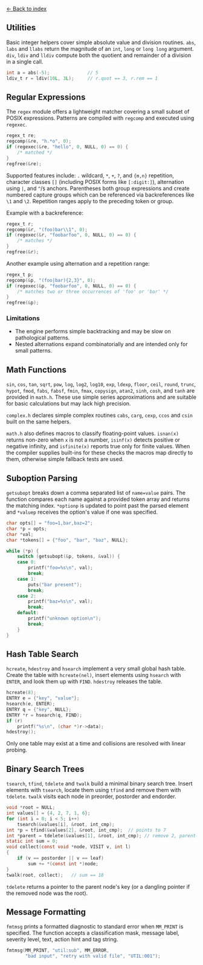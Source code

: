 [← Back to index](index.md)

## Utilities

Basic integer helpers cover simple absolute value and division routines.
`abs`, `labs` and `llabs` return the magnitude of an `int`, `long` or
`long long` argument. `div`, `ldiv` and `lldiv` compute both the quotient
and remainder of a division in a single call.

```c
int a = abs(-5);              // 5
ldiv_t r = ldiv(10L, 3L);     // r.quot == 3, r.rem == 1
```

## Regular Expressions

The `regex` module offers a lightweight matcher covering a small
subset of POSIX expressions.  Patterns are compiled with `regcomp`
and executed using `regexec`.

```c
regex_t re;
regcomp(&re, "h.*o", 0);
if (regexec(&re, "hello", 0, NULL, 0) == 0) {
    /* matched */
}
regfree(&re);
```

Supported features include:
`.` wildcard, `*`, `+`, `?`, and `{m,n}` repetition,
character classes `[]` (including POSIX forms like `[:digit:]`),
alternation using `|`, and `^`/`$` anchors. Parentheses both group
expressions and create numbered capture groups which can be
referenced via backreferences like `\1` and `\2`.
Repetition ranges apply to the preceding token or group.

Example with a backreference:

```c
regex_t r;
regcomp(&r, "(foo)bar\\1", 0);
if (regexec(&r, "foobarfoo", 0, NULL, 0) == 0) {
    /* matches */
}
regfree(&r);
```

Another example using alternation and a repetition range:

```c
regex_t p;
regcomp(&p, "(foo|bar){2,3}", 0);
if (regexec(&p, "foobarfoo", 0, NULL, 0) == 0) {
    /* matches two or three occurrences of 'foo' or 'bar' */
}
regfree(&p);
```

### Limitations
- The engine performs simple backtracking and may be slow on
  pathological patterns.
- Nested alternations expand combinatorially and are intended only
  for small patterns.

## Math Functions

`sin`, `cos`, `tan`, `sqrt`, `pow`, `log`, `log2`, `log10`, `exp`, `ldexp`,
`floor`, `ceil`, `round`, `trunc`, `hypot`, `fmod`, `fabs`, `fabsf`, `fmin`,
`fmax`, `copysign`, `atan2`, `sinh`, `cosh`, and `tanh` are provided in
`math.h`. These use simple series approximations and are suitable for basic
calculations but may lack high precision.

`complex.h` declares simple complex routines `cabs`, `carg`, `cexp`, `ccos`
and `csin` built on the same helpers.

`math.h` also defines macros to classify floating-point values. `isnan(x)`
returns non-zero when `x` is not a number, `isinf(x)` detects positive or
negative infinity, and `isfinite(x)` reports true only for finite values.  When
the compiler supplies built-ins for these checks the macros map directly to
them, otherwise simple fallback tests are used.


## Suboption Parsing

`getsubopt` breaks down a comma separated list of `name=value` pairs. The
function compares each name against a provided token array and returns the
matching index. `*optionp` is updated to point past the parsed element and
`*valuep` receives the option's value if one was specified.

```c
char opts[] = "foo=1,bar,baz=2";
char *p = opts;
char *val;
char *tokens[] = {"foo", "bar", "baz", NULL};

while (*p) {
    switch (getsubopt(&p, tokens, &val)) {
    case 0:
        printf("foo=%s\n", val);
        break;
    case 1:
        puts("bar present");
        break;
    case 2:
        printf("baz=%s\n", val);
        break;
    default:
        printf("unknown option\n");
        break;
    }
}
```

## Hash Table Search

`hcreate`, `hdestroy` and `hsearch` implement a very small global hash table.
Create the table with `hcreate(nel)`, insert elements using `hsearch` with
`ENTER`, and look them up with `FIND`. `hdestroy` releases the table.

```c
hcreate(8);
ENTRY e = {"key", "value"};
hsearch(e, ENTER);
ENTRY q = {"key", NULL};
ENTRY *r = hsearch(q, FIND);
if (r)
    printf("%s\n", (char *)r->data);
hdestroy();
```

Only one table may exist at a time and collisions are resolved with linear
probing.

## Binary Search Trees

`tsearch`, `tfind`, `tdelete` and `twalk` build a minimal binary search tree.
Insert elements with `tsearch`, locate them using `tfind` and remove them with
`tdelete`. `twalk` visits each node in preorder, postorder and endorder.

```c
void *root = NULL;
int values[] = {4, 2, 7, 1, 6};
for (int i = 0; i < 5; i++)
    tsearch(&values[i], &root, int_cmp);
int *p = tfind(&values[2], &root, int_cmp);  // points to 7
int *parent = tdelete(&values[1], &root, int_cmp); // remove 2, parent->4
static int sum = 0;
void collect(const void *node, VISIT v, int l)
{
    if (v == postorder || v == leaf)
        sum += *(const int *)node;
}
twalk(root, collect);   // sum == 18
```

`tdelete` returns a pointer to the parent node's key (or a dangling pointer if
the removed node was the root).

## Message Formatting

`fmtmsg` prints a formatted diagnostic to standard error when `MM_PRINT` is
specified. The function accepts a classification mask, message label,
severity level, text, action hint and tag string.

```c
fmtmsg(MM_PRINT, "util:sub", MM_ERROR,
       "bad input", "retry with valid file", "UTIL:001");
```
